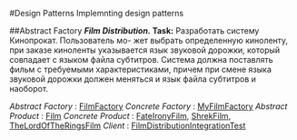 #Design Patterns
Implemnting design patterns

##Abstract Factory
***Film Distribution.* Task:** Разработать систему Кинопрокат. Пользователь мо-
      жет выбрать определенную киноленту, при заказе киноленты указывается язык 
      звуковой дорожки, который совпадает с языком файла субтитров. Система 
      должна поставлять фильм с требуемыми характеристиками, причем при смене 
      языка звуковой дорожки должен меняться и язык файла субтитров и наоборот.

*Abstract Factory* : [FilmFactory]()
*Concrete Factory* : [MyFilmFactory]()
*Abstract Product* : [Film]()
*Concrete Product* : [FateIronyFilm](), [ShrekFilm](), [TheLordOfTheRingsFilm]()
*Client* : [FilmDistributionIntegrationTest]()

